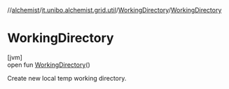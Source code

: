 //[alchemist](../../../index.md)/[it.unibo.alchemist.grid.util](../index.md)/[WorkingDirectory](index.md)/[WorkingDirectory](-working-directory.md)

# WorkingDirectory

[jvm]\
open fun [WorkingDirectory](-working-directory.md)()

Create new local temp working directory.
